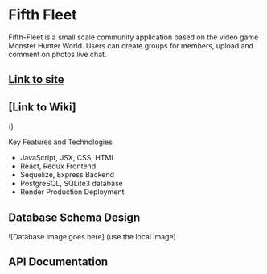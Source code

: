 # Fifth Fleet
Fifth-Fleet is a small scale community application based on the video game Monster Hunter World. Users can create groups for members, upload and comment on photos live chat.

## [Link to site](https://fifth-fleet.onrender.com/)
## [Link to Wiki]
()

Key Features and Technologies
- JavaScript, JSX, CSS, HTML
- React, Redux Frontend
- Sequelize, Express Backend
- PostgreSQL, SQLite3 database
- Render Production Deployment

## Database Schema Design
![Database image goes here]
(use the local image)

## API Documentation
